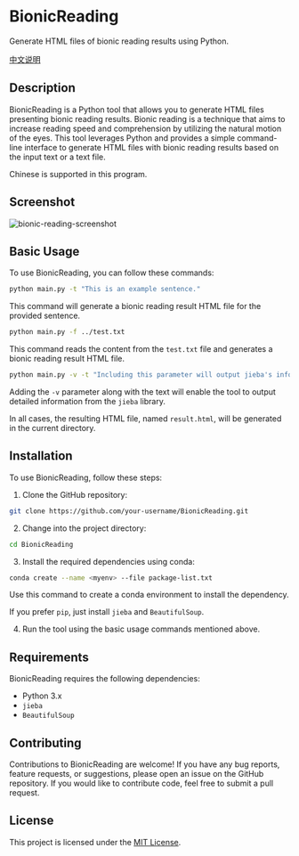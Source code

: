 # BionicReading

Generate HTML files of bionic reading results using Python.

[中文说明](./README_CN.md)

## Description

BionicReading is a Python tool that allows you to generate HTML files presenting bionic reading results. Bionic reading is a technique that aims to increase reading speed and comprehension by utilizing the natural motion of the eyes. This tool leverages Python and provides a simple command-line interface to generate HTML files with bionic reading results based on the input text or a text file.

Chinese is supported in this program.

## Screenshot

![bionic-reading-screenshot](https://cloud.icooper.cc/apps/sharingpath/PicSvr/PicMain/bionic-reading-screenshot.png)

## Basic Usage

To use BionicReading, you can follow these commands:

```bash
python main.py -t "This is an example sentence."
```

This command will generate a bionic reading result HTML file for the provided sentence.

```bash
python main.py -f ../test.txt
```

This command reads the content from the `test.txt` file and generates a bionic reading result HTML file.

```bash
python main.py -v -t "Including this parameter will output jieba's information."
```

Adding the `-v` parameter along with the text will enable the tool to output detailed information from the `jieba` library.

In all cases, the resulting HTML file, named `result.html`, will be generated in the current directory.

## Installation

To use BionicReading, follow these steps:

1. Clone the GitHub repository:

```bash
git clone https://github.com/your-username/BionicReading.git
```

2. Change into the project directory:

```bash
cd BionicReading
```

3. Install the required dependencies using conda:

```bash
conda create --name <myenv> --file package-list.txt
```

Use this command to create a conda environment to install the dependency.

If you prefer `pip`, just install `jieba` and `BeautifulSoup`.

4. Run the tool using the basic usage commands mentioned above.

## Requirements

BionicReading requires the following dependencies:

- Python 3.x
- `jieba`
- `BeautifulSoup`

## Contributing

Contributions to BionicReading are welcome! If you have any bug reports, feature requests, or suggestions, please open an issue on the GitHub repository. If you would like to contribute code, feel free to submit a pull request.

## License

This project is licensed under the [MIT License](LICENSE).